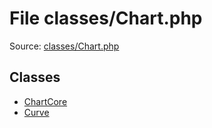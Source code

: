 File classes/Chart.php
=========

Source: [classes/Chart.php](https://github.com/PrestaShop/PrestaShop/blob/1.5.6.0/classes/Chart.php)


Classes
-------

* [ChartCore](class.ChartCore.md)
* [Curve](class.Curve.md)

